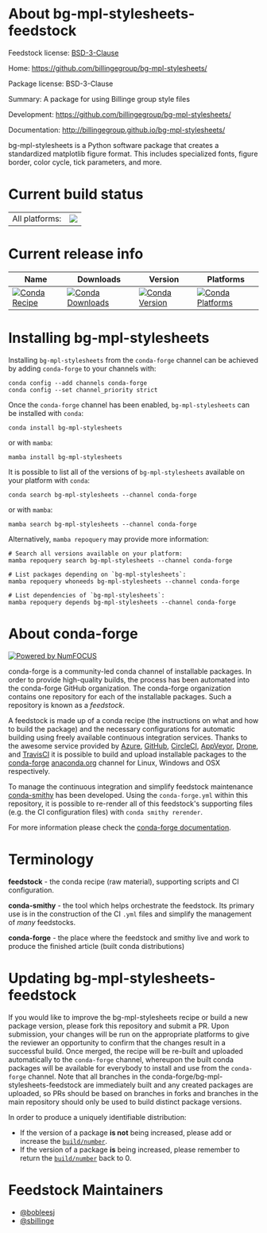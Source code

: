 About bg-mpl-stylesheets-feedstock
==================================

Feedstock license: [BSD-3-Clause](https://github.com/conda-forge/bg-mpl-stylesheets-feedstock/blob/main/LICENSE.txt)

Home: https://github.com/billingegroup/bg-mpl-stylesheets/

Package license: BSD-3-Clause

Summary: A package for using Billinge group style files

Development: https://github.com/billingegroup/bg-mpl-stylesheets/

Documentation: http://billingegroup.github.io/bg-mpl-stylesheets/

bg-mpl-stylesheets is a Python software package that creates a standardized matplotlib figure format. This includes specialized fonts, figure border, color cycle, tick parameters, and more.


Current build status
====================


<table><tr><td>All platforms:</td>
    <td>
      <a href="https://dev.azure.com/conda-forge/feedstock-builds/_build/latest?definitionId=13761&branchName=main">
        <img src="https://dev.azure.com/conda-forge/feedstock-builds/_apis/build/status/bg-mpl-stylesheets-feedstock?branchName=main">
      </a>
    </td>
  </tr>
</table>

Current release info
====================

| Name | Downloads | Version | Platforms |
| --- | --- | --- | --- |
| [![Conda Recipe](https://img.shields.io/badge/recipe-bg--mpl--stylesheets-green.svg)](https://anaconda.org/conda-forge/bg-mpl-stylesheets) | [![Conda Downloads](https://img.shields.io/conda/dn/conda-forge/bg-mpl-stylesheets.svg)](https://anaconda.org/conda-forge/bg-mpl-stylesheets) | [![Conda Version](https://img.shields.io/conda/vn/conda-forge/bg-mpl-stylesheets.svg)](https://anaconda.org/conda-forge/bg-mpl-stylesheets) | [![Conda Platforms](https://img.shields.io/conda/pn/conda-forge/bg-mpl-stylesheets.svg)](https://anaconda.org/conda-forge/bg-mpl-stylesheets) |

Installing bg-mpl-stylesheets
=============================

Installing `bg-mpl-stylesheets` from the `conda-forge` channel can be achieved by adding `conda-forge` to your channels with:

```
conda config --add channels conda-forge
conda config --set channel_priority strict
```

Once the `conda-forge` channel has been enabled, `bg-mpl-stylesheets` can be installed with `conda`:

```
conda install bg-mpl-stylesheets
```

or with `mamba`:

```
mamba install bg-mpl-stylesheets
```

It is possible to list all of the versions of `bg-mpl-stylesheets` available on your platform with `conda`:

```
conda search bg-mpl-stylesheets --channel conda-forge
```

or with `mamba`:

```
mamba search bg-mpl-stylesheets --channel conda-forge
```

Alternatively, `mamba repoquery` may provide more information:

```
# Search all versions available on your platform:
mamba repoquery search bg-mpl-stylesheets --channel conda-forge

# List packages depending on `bg-mpl-stylesheets`:
mamba repoquery whoneeds bg-mpl-stylesheets --channel conda-forge

# List dependencies of `bg-mpl-stylesheets`:
mamba repoquery depends bg-mpl-stylesheets --channel conda-forge
```


About conda-forge
=================

[![Powered by
NumFOCUS](https://img.shields.io/badge/powered%20by-NumFOCUS-orange.svg?style=flat&colorA=E1523D&colorB=007D8A)](https://numfocus.org)

conda-forge is a community-led conda channel of installable packages.
In order to provide high-quality builds, the process has been automated into the
conda-forge GitHub organization. The conda-forge organization contains one repository
for each of the installable packages. Such a repository is known as a *feedstock*.

A feedstock is made up of a conda recipe (the instructions on what and how to build
the package) and the necessary configurations for automatic building using freely
available continuous integration services. Thanks to the awesome service provided by
[Azure](https://azure.microsoft.com/en-us/services/devops/), [GitHub](https://github.com/),
[CircleCI](https://circleci.com/), [AppVeyor](https://www.appveyor.com/),
[Drone](https://cloud.drone.io/welcome), and [TravisCI](https://travis-ci.com/)
it is possible to build and upload installable packages to the
[conda-forge](https://anaconda.org/conda-forge) [anaconda.org](https://anaconda.org/)
channel for Linux, Windows and OSX respectively.

To manage the continuous integration and simplify feedstock maintenance
[conda-smithy](https://github.com/conda-forge/conda-smithy) has been developed.
Using the ``conda-forge.yml`` within this repository, it is possible to re-render all of
this feedstock's supporting files (e.g. the CI configuration files) with ``conda smithy rerender``.

For more information please check the [conda-forge documentation](https://conda-forge.org/docs/).

Terminology
===========

**feedstock** - the conda recipe (raw material), supporting scripts and CI configuration.

**conda-smithy** - the tool which helps orchestrate the feedstock.
                   Its primary use is in the construction of the CI ``.yml`` files
                   and simplify the management of *many* feedstocks.

**conda-forge** - the place where the feedstock and smithy live and work to
                  produce the finished article (built conda distributions)


Updating bg-mpl-stylesheets-feedstock
=====================================

If you would like to improve the bg-mpl-stylesheets recipe or build a new
package version, please fork this repository and submit a PR. Upon submission,
your changes will be run on the appropriate platforms to give the reviewer an
opportunity to confirm that the changes result in a successful build. Once
merged, the recipe will be re-built and uploaded automatically to the
`conda-forge` channel, whereupon the built conda packages will be available for
everybody to install and use from the `conda-forge` channel.
Note that all branches in the conda-forge/bg-mpl-stylesheets-feedstock are
immediately built and any created packages are uploaded, so PRs should be based
on branches in forks and branches in the main repository should only be used to
build distinct package versions.

In order to produce a uniquely identifiable distribution:
 * If the version of a package **is not** being increased, please add or increase
   the [``build/number``](https://docs.conda.io/projects/conda-build/en/latest/resources/define-metadata.html#build-number-and-string).
 * If the version of a package **is** being increased, please remember to return
   the [``build/number``](https://docs.conda.io/projects/conda-build/en/latest/resources/define-metadata.html#build-number-and-string)
   back to 0.

Feedstock Maintainers
=====================

* [@bobleesj](https://github.com/bobleesj/)
* [@sbillinge](https://github.com/sbillinge/)

